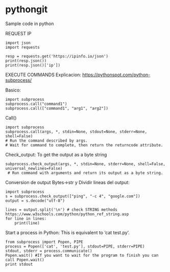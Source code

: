 # pythongit
Sample code in python

REQUEST IP
```
import json
import requests

resp = requests.get('https://ipinfo.io/json')
print(resp.json())
print(resp.json()['ip'])
```

EXECUTE COMMANDS
Explicacion: https://pythonspot.com/python-subprocess/

Basico:
```
import subprocess
subprocess.call("command1")
subprocess.call(["command1", "arg1", "arg2"])
```
Call()
```
import subprocess
subprocess.call(args, *, stdin=None, stdout=None, stderr=None, shell=False)
# Run the command described by args. 
# Wait for command to complete, then return the returncode attribute.
```
Check_output: To get the output as a byte string
```
subprocess.check_output(args, *, stdin=None, stderr=None, shell=False, universal_newlines=False)
 # Run command with arguments and return its output as a byte string.
```
Conversion de output Bytes->str y Dividir lineas del output:
```
import subprocess
s = subprocess.check_output(["ping", "-c 4", "google.com"])
output = s.decode("utf-8")
 
lines = output.split('\n') # check STRING methods https://www.w3schools.com/python/python_ref_string.asp
for line in lines:
    print(line)
```

Start a process in Python: 
This is equivalent to ‘cat test.py’. 
```
from subprocess import Popen, PIPE
process = Popen(['cat', 'test.py'], stdout=PIPE, stderr=PIPE)
stdout, stderr = process.communicate()
Popen.wait() #If you want to wait for the program to finish you can call Popen.wait()
print stdout
```














